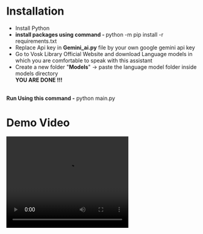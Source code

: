 <h1><b>Installation</b></h1>
<p><ul>
  <li>Install Python<br></li>
  <li><b> install packages using command - </b> python -m pip install -r requirements.txt <br></li>
  <li>Replace Api key in <b>Gemini_ai.py</b> file by your own google gemini api key</li>
  <li>Go to Vosk Library Official Website and download Language models in which you are comfortable to speak with this assistant<br></li>
  <li>Create a new folder "<b>Models</b>" -> paste the language model folder inside models directory</li>
  <b> YOU ARE DONE !!!</b>
</ul></p>
<br>
<b>Run Using this command -</b> python main.py

<h1>Demo Video</h1>
<video width="320" height="240" controls>
  <source src="https://github.com/aidevsurya/Surya---Ai-Virtual-Assistant/raw/refs/heads/main/VID_20241110230408.mp4" type="video/mp4">
Your browser does not support the video tag.
</video>
